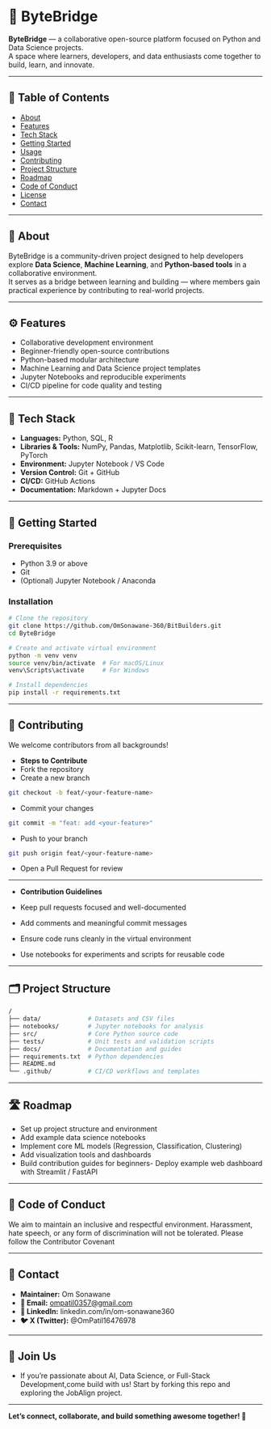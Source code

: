 # 🧠 ByteBridge

**ByteBridge** — a collaborative open-source platform focused on Python and Data Science projects.  
A space where learners, developers, and data enthusiasts come together to build, learn, and innovate.

---
  
## 🧭 Table of Contents
- [About](#about)  
- [Features](#features) 
- [Tech Stack](#tech-stack)
- [Getting Started](#getting-started)
- [Usage](#usage)
- [Contributing](#contributing)
- [Project Structure](#project-structure)
- [Roadmap](#roadmap)
- [Code of Conduct](#code-of-conduct)
- [License](#license)
- [Contact](#contact)

---

## 📘 About
ByteBridge is a community-driven project designed to help developers explore **Data Science**, **Machine Learning**, and **Python-based tools** in a collaborative environment.  
It serves as a bridge between learning and building — where members gain practical experience by contributing to real-world projects.

---

## ⚙️ Features
- Collaborative development environment  
- Beginner-friendly open-source contributions  
- Python-based modular architecture  
- Machine Learning and Data Science project templates  
- Jupyter Notebooks and reproducible experiments  
- CI/CD pipeline for code quality and testing  

---

## 🧩 Tech Stack
- **Languages:** Python, SQL, R  
- **Libraries & Tools:** NumPy, Pandas, Matplotlib, Scikit-learn, TensorFlow, PyTorch  
- **Environment:** Jupyter Notebook / VS Code  
- **Version Control:** Git + GitHub  
- **CI/CD:** GitHub Actions  
- **Documentation:** Markdown + Jupyter Docs  

---

## 🚀 Getting Started

### Prerequisites
- Python 3.9 or above  
- Git  
- (Optional) Jupyter Notebook / Anaconda  

### Installation
```bash
# Clone the repository
git clone https://github.com/OmSonawane-360/BitBuilders.git
cd ByteBridge

# Create and activate virtual environment
python -m venv venv
source venv/bin/activate  # For macOS/Linux
venv\Scripts\activate     # For Windows

# Install dependencies
pip install -r requirements.txt 
```

---
## 🤝 Contributing

We welcome contributors from all backgrounds!

- **Steps to Contribute**
- Fork the repository
- Create a new branch
```bash
git checkout -b feat/<your-feature-name>
```
- Commit your changes
```bash
git commit -m "feat: add <your-feature>"

```
- Push to your branch
```bash
git push origin feat/<your-feature-name>

```
- Open a Pull Request for review
---
- **Contribution Guidelines**

- Keep pull requests focused and well-documented
- Add comments and meaningful commit messages
- Ensure code runs cleanly in the virtual environment
- Use notebooks for experiments and scripts for reusable code

---
## 🗂️ Project Structure
```bash
/
├── data/             # Datasets and CSV files
├── notebooks/        # Jupyter notebooks for analysis
├── src/              # Core Python source code
├── tests/            # Unit tests and validation scripts
├── docs/             # Documentation and guides
├── requirements.txt  # Python dependencies
├── README.md
└── .github/          # CI/CD workflows and templates
```
---
## 🛣️ Roadmap
- Set up project structure and environment
- Add example data science notebooks
- Implement core ML models (Regression, Classification, Clustering)
- Add visualization tools and dashboards
- Build contribution guides for beginners-  Deploy example web dashboard with Streamlit / FastAPI

---
## 💬 Code of Conduct

We aim to maintain an inclusive and respectful environment.
Harassment, hate speech, or any form of discrimination will not be tolerated.
Please follow the Contributor Covenant

---

## 📧 Contact
- **Maintainer:** Om Sonawane
- **📩 Email:** ompatil0357@gmail.com
- **🔗 LinkedIn:** linkedin.com/in/om-sonawane360
- **🐦 X (Twitter):** @OmPatil16476978

---
## 💬 Join Us

- If you’re passionate about AI, Data Science, or Full-Stack Development,come build with us! Start by forking this repo and exploring the JobAlign project.


---
**Let’s connect, collaborate, and build something awesome together! 🚀**
